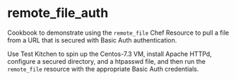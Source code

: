 # remote_file_auth

Cookbook to demonstrate using the `remote_file` Chef Resource to pull a file from a
URL that is secured with Basic Auth authentication.

Use Test Kitchen to spin up the Centos-7.3 VM, install Apache HTTPd, configure a secured 
directory, and a htpasswd file, and then run the `remote_file` resource with the appropriate
Basic Auth credentials.